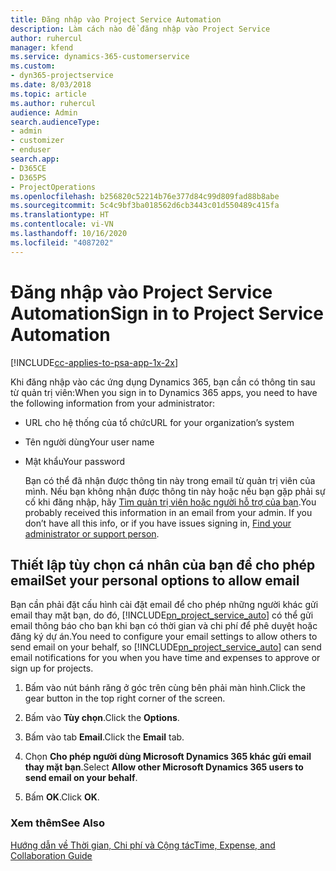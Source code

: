 ```yaml
---
title: Đăng nhập vào Project Service Automation
description: Làm cách nào để đăng nhập vào Project Service
author: ruhercul
manager: kfend
ms.service: dynamics-365-customerservice
ms.custom:
- dyn365-projectservice
ms.date: 8/03/2018
ms.topic: article
ms.author: ruhercul
audience: Admin
search.audienceType:
- admin
- customizer
- enduser
search.app:
- D365CE
- D365PS
- ProjectOperations
ms.openlocfilehash: b256820c52214b76e377d84c99d809fad88b8abe
ms.sourcegitcommit: 5c4c9bf3ba018562d6cb3443c01d550489c415fa
ms.translationtype: HT
ms.contentlocale: vi-VN
ms.lasthandoff: 10/16/2020
ms.locfileid: "4087202"
---
```

# <a name="sign-in-to-project-service-automation"></a><span data-ttu-id="8c855-103">Đăng nhập vào Project Service Automation</span><span class="sxs-lookup"><span data-stu-id="8c855-103">Sign in to Project Service Automation</span></span>

[!INCLUDE[cc-applies-to-psa-app-1x-2x](../includes/cc-applies-to-psa-app-1x-2x.md)]

<span data-ttu-id="8c855-104">Khi đăng nhập vào các ứng dụng Dynamics 365, bạn cần có thông tin sau từ quản trị viên:</span><span class="sxs-lookup"><span data-stu-id="8c855-104">When you sign in to Dynamics 365 apps, you need to have the following information from your administrator:</span></span>  
  
- <span data-ttu-id="8c855-105">URL cho hệ thống của tổ chức</span><span class="sxs-lookup"><span data-stu-id="8c855-105">URL for your organization’s system</span></span>  
  
- <span data-ttu-id="8c855-106">Tên người dùng</span><span class="sxs-lookup"><span data-stu-id="8c855-106">Your user name</span></span>  
  
- <span data-ttu-id="8c855-107">Mật khẩu</span><span class="sxs-lookup"><span data-stu-id="8c855-107">Your password</span></span>  
  
  <span data-ttu-id="8c855-108">Bạn có thể đã nhận được thông tin này trong email từ quản trị viên của mình. Nếu bạn không nhận được thông tin này hoặc nếu bạn gặp phải sự cố khi đăng nhập, hãy [Tìm quản trị viên hoặc người hỗ trợ của bạn](https://docs.microsoft.com/dynamics365/customerengagement/on-premises/basics/find-administrator-support).</span><span class="sxs-lookup"><span data-stu-id="8c855-108">You probably received this information in an email from your admin. If you don’t have all this info, or if you have issues signing in, [Find your administrator or support person](https://docs.microsoft.com/dynamics365/customerengagement/on-premises/basics/find-administrator-support).</span></span>  
  
## <a name="set-your-personal-options-to-allow-email"></a><span data-ttu-id="8c855-109">Thiết lập tùy chọn cá nhân của bạn để cho phép email</span><span class="sxs-lookup"><span data-stu-id="8c855-109">Set your personal options to allow email</span></span>  
 <span data-ttu-id="8c855-110">Bạn cần phải đặt cấu hình cài đặt email để cho phép những người khác gửi email thay mặt bạn, do đó, [!INCLUDE[pn_project_service_auto](../includes/pn-project-service-auto.md)] có thể gửi email thông báo cho bạn khi bạn có thời gian và chi phí để phê duyệt hoặc đăng ký dự án.</span><span class="sxs-lookup"><span data-stu-id="8c855-110">You need to configure your email settings to allow others to send email on your behalf, so [!INCLUDE[pn_project_service_auto](../includes/pn-project-service-auto.md)] can send email notifications for you when you have time and expenses to approve or sign up for projects.</span></span>  
  
1.  <span data-ttu-id="8c855-111">Bấm vào nút bánh răng ở góc trên cùng bên phải màn hình.</span><span class="sxs-lookup"><span data-stu-id="8c855-111">Click the gear button in the top right corner of the screen.</span></span>  
  
2.  <span data-ttu-id="8c855-112">Bấm vào **Tùy chọn**.</span><span class="sxs-lookup"><span data-stu-id="8c855-112">Click the **Options**.</span></span>  
  
3.  <span data-ttu-id="8c855-113">Bấm vào tab **Email**.</span><span class="sxs-lookup"><span data-stu-id="8c855-113">Click the **Email** tab.</span></span>  
  
4.  <span data-ttu-id="8c855-114">Chọn **Cho phép người dùng Microsoft Dynamics 365 khác gửi email thay mặt bạn**.</span><span class="sxs-lookup"><span data-stu-id="8c855-114">Select **Allow other Microsoft Dynamics 365 users to send email on your behalf**.</span></span>  
  
5.  <span data-ttu-id="8c855-115">Bấm **OK**.</span><span class="sxs-lookup"><span data-stu-id="8c855-115">Click **OK**.</span></span>  
  
### <a name="see-also"></a><span data-ttu-id="8c855-116">Xem thêm</span><span class="sxs-lookup"><span data-stu-id="8c855-116">See Also</span></span>  
 [<span data-ttu-id="8c855-117">Hướng dẫn về Thời gian, Chi phí và Cộng tác</span><span class="sxs-lookup"><span data-stu-id="8c855-117">Time, Expense, and Collaboration Guide</span></span>](../psa/time-expense-collaboration-guide.md)
